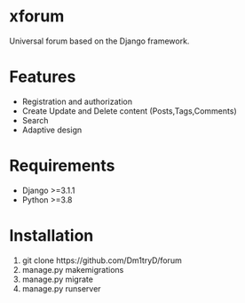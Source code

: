 # xforum

Universal forum based on the Django framework.

<h1>Features</h1>
<ul>
  <li>Registration and authorization</li>
  <li>Create Update and Delete content (Posts,Tags,Comments)</li>
  <li>Search</li>
  <li>Adaptive design</li>
</ul>
<h1>Requirements</h1>
<ul>
  <li>Django >=3.1.1</li>
  <li>Python >=3.8 </li>
</ul>
<h1>Installation</h1>
<ol>
  <li>git clone https://github.com/Dm1tryD/forum</li>
  <li>manage.py makemigrations</li>
  <li>manage.py migrate</li>
  <li>manage.py runserver</li>
</ol>
